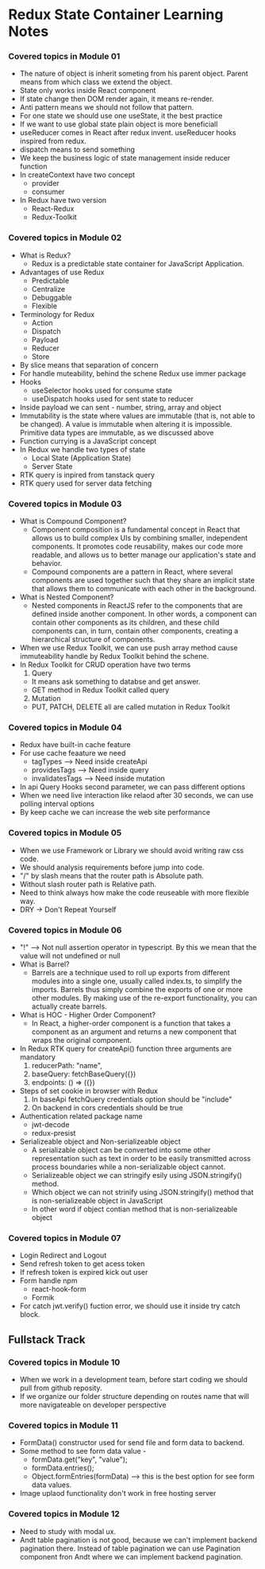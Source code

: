 # Redux State Container Learning Notes

### Covered topics in Module 01

- The nature of object is inherit someting from his parent object. Parent means from which class we extend the object.
- State only works inside React component
- If state change then DOM render again, it means re-render.
- Anti pattern means we should not follow that pattern.
- For one state we should use one useState, it the best practice
- If we want to use global state plain object is more beneficiall
- useReducer comes in React after redux invent. useReducer hooks inspired from redux.
- dispatch means to send something
- We keep the business logic of state management inside reducer function
- In createContext have two concept
  - provider
  - consumer
- In Redux have two version
  - React-Redux
  - Redux-Toolkit

### Covered topics in Module 02

- What is Redux?
  - Redux is a predictable state container for JavaScript Application.
- Advantages of use Redux
  - Predictable
  - Centralize
  - Debuggable
  - Flexible
- Terminology for Redux
  - Action
  - Dispatch
  - Payload
  - Reducer
  - Store
- By slice means that separation of concern
- For handle muteability, behind the schene Redux use immer package
- Hooks
  - useSelector hooks used for consume state
  - useDispatch hooks used for sent state to reducer
- Inside payload we can sent - number, string, array and object
- Immutability is the state where values are immutable (that is, not able to be changed). A value is immutable when altering it is impossible. Primitive data types are immutable, as we discussed above
- Function currying is a JavaScript concept
- In Redux we handle two types of state
  - Local State (Application State)
  - Server State
- RTK query is inpired from tanstack query
- RTK query used for server data fetching

### Covered topics in Module 03

- What is Compound Component?
  - Component composition is a fundamental concept in React that allows us to build complex UIs by combining smaller, independent components. It promotes code reusability, makes our code more readable, and allows us to better manage our application's state and behavior.
  - Compound components are a pattern in React, where several components are used together such that they share an implicit state that allows them to communicate with each other in the background.
- What is Nested Component?
  - Nested components in ReactJS refer to the components that are defined inside another component. In other words, a component can contain other components as its children, and these child components can, in turn, contain other components, creating a hierarchical structure of components.
- When we use Redux Toolkit, we can use push array method cause immuteability handle by Redux Toolkit behind the schene.
- In Redux Toolkit for CRUD operation have two terms
  1. Query
  - It means ask something to databse and get answer.
  - GET method in Redux Toolkit called query
  2. Mutation
  - PUT, PATCH, DELETE all are called mutation in Redux Toolkit

### Covered topics in Module 04

- Redux have built-in cache feature
- For use cache feaature we need
  - tagTypes --> Need inside createApi
  - providesTags --> Need inside query
  - invalidatesTags --> Need inside mutation
- In api Query Hooks second parameter, we can pass different options
- When we need live interaction like relaod after 30 seconds, we can use polling interval options
- By keep cache we can increase the web site performance

### Covered topics in Module 05

- When we use Framework or Library we should avoid writing raw css code.
- We should analysis requirements before jump into code.
- "/" by slash means that the router path is Absolute path.
- Without slash router path is Relative path.
- Need to think always how make the code reuseable with more flexible way.
- DRY -> Don't Repeat Yourself

### Covered topics in Module 06

- "!" --> Not null assertion operator in typescript. By this we mean that the value will not undefined or null
- What is Barrel?
  - Barrels are a technique used to roll up exports from different modules into a single one, usually called index.ts, to simplify the imports. Barrels thus simply combine the exports of one or more other modules. By making use of the re-export functionality, you can actually create barrels.
- What is HOC - Higher Order Component?
  - In React, a higher-order component is a function that takes a component as an argument and returns a new component that wraps the original component.
- In Redux RTK query for createApi() function three arguments are mandatory
  1. reducerPath: "name",
  2. baseQuery: fetchBaseQuery({})
  3. endpoints: () => ({})
- Steps of set cookie in browser with Redux
  1. In baseApi fetchQuery credentials option should be "include"
  2. On backend in cors credentials should be true
- Authentication related package name
  - jwt-decode
  - redux-presist
- Serializeable object and Non-serializeable object
  - A serializable object can be converted into some other representation such as text in order to be easily transmitted across process boundaries while a non-serializable object cannot.
  - Serializeable object we can stringify esily using JSON.stringify() method.
  - Which object we can not strinify using JSON.stringify() method that is non-serializeable object in JavaScript
  - In other word if object contian method that is non-serializeable object

### Covered topics in Module 07

- Login Redirect and Logout
- Send refresh token to get acess token
- If refresh token is expired kick out user
- Form handle npm
  - react-hook-form
  - Formik
- For catch jwt.verify() fuction error, we should use it inside try catch block.

## Fullstack Track

### Covered topics in Module 10

- When we work in a development team, before start coding we should pull from github reposity.
- If we organize our folder structure depending on routes name that will more navigateable on developer perspective

### Covered topics in Module 11

- FormData() constructor used for send file and form data to backend.
- Some method to see form data value -
  - formData.get("key", "value");
  - formData.entries();
  - Object.formEntries(formData) --> this is the best option for see form data values.
- Image uplaod functionality don't work in free hosting server

### Covered topics in Module 12

- Need to study with modal ux.
- Andt table pagination is not good, because we can't implement backend pagination there. Instead of table pagination we can use Pagination component fron Andt where we can implement backend pagination.
